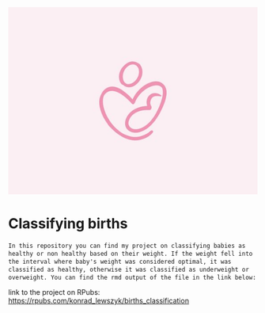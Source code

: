 ![](mother_child.jpg)

# Classifying births
    In this repository you can find my project on classifying babies as healthy or non healthy based on their weight. If the weight fell into the interval where baby's weight was considered optimal, it was classified as healthy, otherwise it was classified as underweight or overweight. You can find the rmd output of the file in the link below:


link to the project on RPubs: https://rpubs.com/konrad_lewszyk/births_classification
